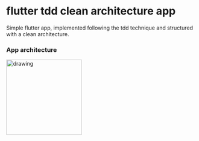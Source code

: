# flutter tdd clean architecture app
Simple flutter app, implemented following the tdd technique and structured with a clean architecture.

### App architecture

<img src="assets/images/clean_architecture.png" alt="drawing" width="200">
